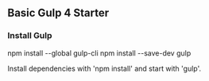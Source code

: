 ## Basic Gulp 4 Starter

### Install Gulp
  npm install --global gulp-cli
  npm install --save-dev gulp 
  
Install dependencies with 'npm install' and start with 'gulp'.


